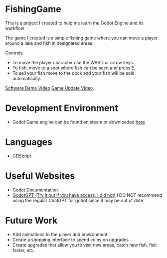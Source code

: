 # FishingGame
This is a project I created to help me learn the Godot Engine and its workflow

The game I created is a simple fishing game where you can move a player around a lake and fish in designated areas.

Controls
- To move the player character use the WASD or arrow keys.
- To fish, move to a spot where fish can be seen and press E.
- To sell your fish move to the dock and your fish will be sold automatically.


[Software Demo Video](https://youtu.be/LiQP1JcVnIU)
[Game Update Video](https://youtu.be/p89E1RmMjJQ)

# Development Environment

* Godot Game engine can be found on steam or downloaded [here](https://godotengine.org/download/windows/)

# Languages

* GDScript


# Useful Websites

* [Godot Documentation](https://docs.godotengine.org/en/stable/index.html)
* [GodotGPT (Try it out if you have access, I did not)](https://www.youtube.com/redirect?event=video_description&redir_token=QUFFLUhqbHBaWkxXcUU0SjlqSkVnNENKem1tSmsxU0tSQXxBQ3Jtc0ttQlZuVlV2MnpQeGxDUHR5Vk9zTFpuUG9tX2I0X2VVcDZPMUlUOTlNanVwcjdDZUMzb2p1ZEZ1eWZ4a2x5NUJMdk5qS2JLQVJVdjNZT19fN0xielk1NWRMdERFYjRIWngxcmJyNzJRMkhSR2VTSEFvZw&q=https%3A%2F%2Fchat.openai.com%2Fg%2Fg-lOitl3G5X-godotgpt&v=jiGVzhjNlbw)
I DO NOT recommend using the regular ChatGPT for godot since it may be out of date.

# Future Work

* Add animations to the player and environment
* Create a shopping interface to spend coins on upgrades
* Create upgrades that allow you to visit new areas, catch new fish, fish faster, etc.